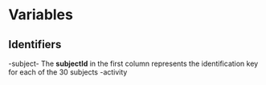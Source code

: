 # Variables
## Identifiers
-subject-
 The **subjectId** in the first column represents the identification key for each of the 30 subjects
-activity

